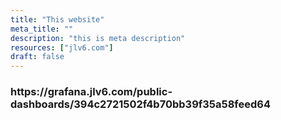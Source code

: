 ```yaml
---
title: "This website"
meta_title: ""
description: "this is meta description"
resources: ["jlv6.com"]
draft: false
---
```


<div class="main-content">
  <div class="resource-description">
  </div>
</div>
<h3>https://grafana.jlv6.com/public-dashboards/394c2721502f4b70bb39f35a58feed64</h3>